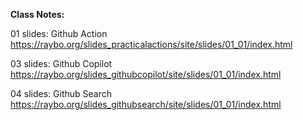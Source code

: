 **Class Notes:**  

01 slides: Github Action  
https://raybo.org/slides_practicalactions/site/slides/01_01/index.html  

03 slides: Github Copilot  
https://raybo.org/slides_githubcopilot/site/slides/01_01/index.html  

04 slides: Github Search  
https://raybo.org/slides_githubsearch/site/slides/01_01/index.html  
